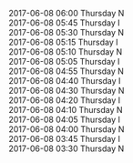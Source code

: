 2017-06-08 06:00 Thursday  N  
2017-06-08 05:45 Thursday  I  
2017-06-08 05:30 Thursday  N  
2017-06-08 05:15 Thursday  I  
2017-06-08 05:10 Thursday  N  
2017-06-08 05:05 Thursday  I  
2017-06-08 04:55 Thursday  N  
2017-06-08 04:40 Thursday  I  
2017-06-08 04:30 Thursday  N  
2017-06-08 04:20 Thursday  I  
2017-06-08 04:10 Thursday  N  
2017-06-08 04:05 Thursday  I  
2017-06-08 04:00 Thursday  N  
2017-06-08 03:45 Thursday  I  
2017-06-08 03:30 Thursday  N  
